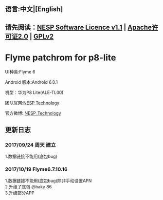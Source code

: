 ## 语言:中文|[English]
## 请先阅读：[NESP Software Licence v1.1](./NESL.md) | [Apache许可证2.0](./Apache.md) | [GPLv2](./GPL.md)

# Flyme patchrom for p8-lite

UI种类:Flyme 6

Android 版本:Android 6.0.1

机型：华为P8 Lite(ALE-TL00)

团队官网:[NESP Technology](http://nesp.1g7.net)

官方微博: [NESP_Technology](http://weibo.com/NESPtechnology)

## 更新日志 
### 2017/09/24 周天 建立 
1.数据链接不能用(底包bug)
### 2017/10/19 Flyme6.7.10.16
1.数据链接不能用(底包bug)除非手动设置APN  
2.升级了底包 @haky 86  
3.升级部分APP
